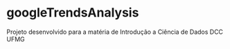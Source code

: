 # googleTrendsAnalysis
Projeto desenvolvido para a matéria de Introdução a Ciência de Dados DCC UFMG
